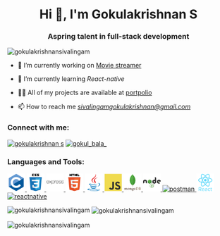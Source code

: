 <h1 align="center">Hi 👋, I'm Gokulakrishnan S</h1>
<h3 align="center">Aspring talent in full-stack development</h3>

<p align="left"> <img src="https://komarev.com/ghpvc/?username=gokulakrishnansivalingam&label=Profile%20views&color=0e75b6&style=flat" alt="gokulakrishnansivalingam" /> </p>

- 🔭 I’m currently working on [Movie streamer](https://Jetplex.vercel.app)

- 🌱 I’m currently learning *React-native*

- 👨‍💻 All of my projects are available at [portpolio](http://gokuls.vercel.app)

- 📫 How to reach me *sivalingamgokulakrishnan@gmail.com*

<h3 align="left">Connect with me:</h3>
<p align="left">
<a href="https://www.linkedin.com/in/gokulakrishnan-s-01890b312/" target="blank"><img align="center" src="https://raw.githubusercontent.com/rahuldkjain/github-profile-readme-generator/master/src/images/icons/Social/linked-in-alt.svg" alt="gokulakrishnan s" height="30" width="40" /></a>
<a href="https://instagram.com/_gokul_bala" target="blank"><img align="center" src="https://raw.githubusercontent.com/rahuldkjain/github-profile-readme-generator/master/src/images/icons/Social/instagram.svg" alt="gokul_bala_" height="30" width="40" /></a>
</p>

<h3 align="left">Languages and Tools:</h3>
<p align="left"> <a href="https://www.cprogramming.com/" target="_blank" rel="noreferrer"> <img src="https://raw.githubusercontent.com/devicons/devicon/master/icons/c/c-original.svg" alt="c" width="40" height="40"/> </a> <a href="https://www.w3schools.com/css/" target="_blank" rel="noreferrer"> <img src="https://raw.githubusercontent.com/devicons/devicon/master/icons/css3/css3-original-wordmark.svg" alt="css3" width="40" height="40"/> </a> <a href="https://expressjs.com" target="_blank" rel="noreferrer"> <img src="https://raw.githubusercontent.com/devicons/devicon/master/icons/express/express-original-wordmark.svg" alt="express" width="40" height="40"/> </a> <a href="https://www.w3.org/html/" target="_blank" rel="noreferrer"> <img src="https://raw.githubusercontent.com/devicons/devicon/master/icons/html5/html5-original-wordmark.svg" alt="html5" width="40" height="40"/> </a> <a href="https://www.java.com" target="_blank" rel="noreferrer"> <img src="https://raw.githubusercontent.com/devicons/devicon/master/icons/java/java-original.svg" alt="java" width="40" height="40"/> </a> <a href="https://developer.mozilla.org/en-US/docs/Web/JavaScript" target="_blank" rel="noreferrer"> <img src="https://raw.githubusercontent.com/devicons/devicon/master/icons/javascript/javascript-original.svg" alt="javascript" width="40" height="40"/> </a> <a href="https://www.mongodb.com/" target="_blank" rel="noreferrer"> <img src="https://raw.githubusercontent.com/devicons/devicon/master/icons/mongodb/mongodb-original-wordmark.svg" alt="mongodb" width="40" height="40"/> </a> <a href="https://nodejs.org" target="_blank" rel="noreferrer"> <img src="https://raw.githubusercontent.com/devicons/devicon/master/icons/nodejs/nodejs-original-wordmark.svg" alt="nodejs" width="40" height="40"/> </a> <a href="https://postman.com" target="_blank" rel="noreferrer"> <img src="https://www.vectorlogo.zone/logos/getpostman/getpostman-icon.svg" alt="postman" width="40" height="40"/> </a> <a href="https://reactjs.org/" target="_blank" rel="noreferrer"> <img src="https://raw.githubusercontent.com/devicons/devicon/master/icons/react/react-original-wordmark.svg" alt="react" width="40" height="40"/> </a> <a href="https://reactnative.dev/" target="_blank" rel="noreferrer"> <img src="https://reactnative.dev/img/header_logo.svg" alt="reactnative" width="40" height="40"/> </a> </p>

<p><img align="left" src="https://github-readme-stats.vercel.app/api/top-langs?username=gokulakrishnansivalingam&show_icons=true&locale=en&layout=compact" alt="gokulakrishnansivalingam" /></p>

<p>&nbsp;<img align="center" src="https://github-readme-stats.vercel.app/api?username=gokulakrishnansivalingam&show_icons=true&locale=en" alt="gokulakrishnansivalingam" /></p>

<p><img align="center" src="https://github-readme-streak-stats.herokuapp.com/?user=gokulakrishnansivalingam&" alt="gokulakrishnansivalingam" /></p>
